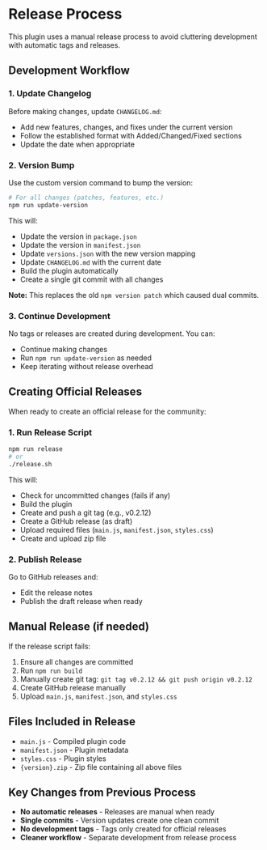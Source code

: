 # Release Process

This plugin uses a manual release process to avoid cluttering development with automatic tags and releases.

## Development Workflow

### 1. Update Changelog
Before making changes, update `CHANGELOG.md`:
- Add new features, changes, and fixes under the current version
- Follow the established format with Added/Changed/Fixed sections
- Update the date when appropriate

### 2. Version Bump
Use the custom version command to bump the version:

```bash
# For all changes (patches, features, etc.)
npm run update-version
```

This will:
- Update the version in `package.json`
- Update the version in `manifest.json`
- Update `versions.json` with the new version mapping
- Update `CHANGELOG.md` with the current date
- Build the plugin automatically
- Create a single git commit with all changes

**Note:** This replaces the old `npm version patch` which caused dual commits.

### 3. Continue Development
No tags or releases are created during development. You can:
- Continue making changes
- Run `npm run update-version` as needed
- Keep iterating without release overhead

## Creating Official Releases

When ready to create an official release for the community:

### 1. Run Release Script
```bash
npm run release
# or
./release.sh
```

This will:
- Check for uncommitted changes (fails if any)
- Build the plugin
- Create and push a git tag (e.g., v0.2.12)
- Create a GitHub release (as draft)
- Upload required files (`main.js`, `manifest.json`, `styles.css`)
- Create and upload zip file

### 2. Publish Release
Go to GitHub releases and:
- Edit the release notes
- Publish the draft release when ready

## Manual Release (if needed)

If the release script fails:

1. Ensure all changes are committed
2. Run `npm run build`
3. Manually create git tag: `git tag v0.2.12 && git push origin v0.2.12`
4. Create GitHub release manually
5. Upload `main.js`, `manifest.json`, and `styles.css`

## Files Included in Release

- `main.js` - Compiled plugin code
- `manifest.json` - Plugin metadata
- `styles.css` - Plugin styles
- `{version}.zip` - Zip file containing all above files

## Key Changes from Previous Process

- **No automatic releases** - Releases are manual when ready
- **Single commits** - Version updates create one clean commit
- **No development tags** - Tags only created for official releases
- **Cleaner workflow** - Separate development from release process